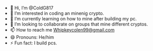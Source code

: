 - 👋 Hi, I’m @ColdG817
- 👀 I’m interested in coding an minenig crypto.
- 🌱 I’m currently learning on how to mine after building my pc.
- 💞️ I’m looking to collaborate on groups that mine different cryptos.
- 📫 How to reach me Whipkeycolen99@gmail.com
- 😄 Pronouns: He/him
- ⚡ Fun fact: I build pcs.

<!---
ColdG817/ColdG817 is a ✨ special ✨ repository because its `README.md` (this file) appears on your GitHub profile.
You can click the Preview link to take a look at your changes.
--->
